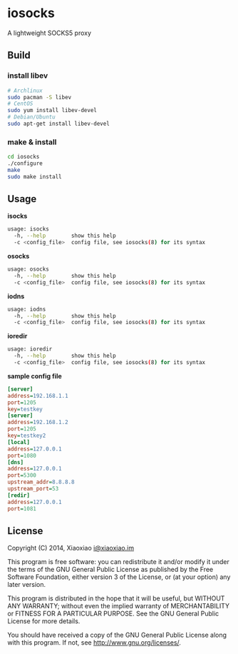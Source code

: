 # iosocks  #

A lightweight SOCKS5 proxy

## Build ##

### install libev ###

```bash
# Archlinux
sudo pacman -S libev
# CentOS
sudo yum install libev-devel
# Debian/Ubuntu
sudo apt-get install libev-devel
```

### make & install ###

```bash
cd iosocks
./configure
make
sudo make install
```

## Usage ##

**isocks**

```bash
usage: isocks
  -h, --help        show this help
  -c <config_file>  config file, see iosocks(8) for its syntax
```

**osocks**

```bash
usage: osocks
  -h, --help        show this help
  -c <config_file>  config file, see iosocks(8) for its syntax
```

**iodns**

```bash
usage: iodns
  -h, --help        show this help
  -c <config_file>  config file, see iosocks(8) for its syntax
```

**ioredir**

```bash
usage: ioredir
  -h, --help        show this help
  -c <config_file>  config file, see iosocks(8) for its syntax
```

**sample config file**

```ini
[server]
address=192.168.1.1
port=1205
key=testkey
[server]
address=192.168.1.2
port=1205
key=testkey2
[local]
address=127.0.0.1
port=1080
[dns]
address=127.0.0.1
port=5300
upstream_addr=8.8.8.8
upstream_port=53
[redir]
address=127.0.0.1
port=1081
```


## License ##

Copyright (C) 2014, Xiaoxiao <i@xiaoxiao.im>

This program is free software: you can redistribute it and/or modify
it under the terms of the GNU General Public License as published by
the Free Software Foundation, either version 3 of the License, or
(at your option) any later version.

This program is distributed in the hope that it will be useful,
but WITHOUT ANY WARRANTY; without even the implied warranty of
MERCHANTABILITY or FITNESS FOR A PARTICULAR PURPOSE.  See the
GNU General Public License for more details.

You should have received a copy of the GNU General Public License
along with this program. If not, see <http://www.gnu.org/licenses/>.
